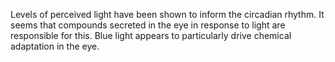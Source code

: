 Levels of perceived light have been shown to inform the circadian rhythm. It seems that compounds secreted in the eye in response to light are responsible for this. Blue light appears to particularly drive chemical adaptation in the eye.